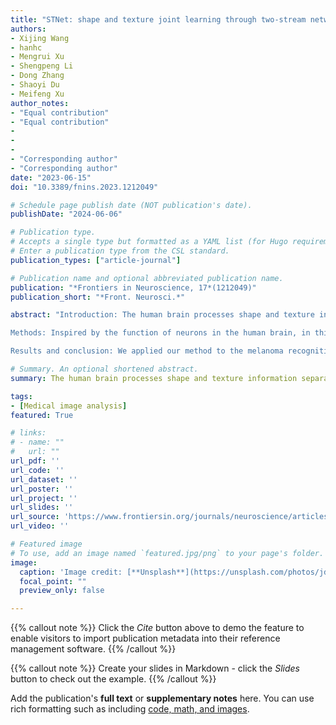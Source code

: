 ```yaml
---
title: "STNet: shape and texture joint learning through two-stream network for knowledge-guided image recognition"
authors:
- Xijing Wang
- hanhc
- Mengrui Xu
- Shengpeng Li
- Dong Zhang
- Shaoyi Du
- Meifeng Xu
author_notes:
- "Equal contribution"
- "Equal contribution"
- 
- 
- 
- "Corresponding author"
- "Corresponding author"
date: "2023-06-15"
doi: "10.3389/fnins.2023.1212049"

# Schedule page publish date (NOT publication's date).
publishDate: "2024-06-06"

# Publication type.
# Accepts a single type but formatted as a YAML list (for Hugo requirements).
# Enter a publication type from the CSL standard.
publication_types: ["article-journal"]

# Publication name and optional abbreviated publication name.
publication: "*Frontiers in Neuroscience, 17*(1212049)"
publication_short: "*Front. Neurosci.*"

abstract: "Introduction: The human brain processes shape and texture information separately through different neurons in the visual system. In intelligent computer-aided imaging diagnosis, pre-trained feature extractors are commonly used in various medical image recognition methods, common pre-training datasets such as ImageNet tend to improve the texture representation of the model but make it ignore many shape features. Weak shape feature representation is disadvantageous for some tasks that focus on shape features in medical image analysis.

Methods: Inspired by the function of neurons in the human brain, in this paper, we proposed a shape-and-texture-biased two-stream network to enhance the shape feature representation in knowledge-guided medical image analysis. First, the two-stream network shape-biased stream and a texture-biased stream are constructed through classification and segmentation multi-task joint learning. Second, we propose pyramid-grouped convolution to enhance the texture feature representation and introduce deformable convolution to enhance the shape feature extraction. Third, we used a channel-attention-based feature selection module in shape and texture feature fusion to focus on the key features and eliminate information redundancy caused by feature fusion. Finally, aiming at the problem of model optimization difficulty caused by the imbalance in the number of benign and malignant samples in medical images, an asymmetric loss function was introduced to improve the robustness of the model.

Results and conclusion: We applied our method to the melanoma recognition task on ISIC-2019 and XJTU-MM datasets, which focus on both the texture and shape of the lesions. The experimental results on dermoscopic image recognition and pathological image recognition datasets show the proposed method outperforms the compared algorithms and prove the effectiveness of our method."

# Summary. An optional shortened abstract.
summary: The human brain processes shape and texture information separately through different neurons in the visual system. Inspired by that, we proposed a shape-and-texture-biased two-stream network to enhance the shape feature representation in knowledge-guided medical image analysis.

tags:
- [Medical image analysis]
featured: True

# links:
# - name: ""
#   url: ""
url_pdf: ''
url_code: ''
url_dataset: ''
url_poster: ''
url_project: ''
url_slides: ''
url_source: 'https://www.frontiersin.org/journals/neuroscience/articles/10.3389/fnins.2023.1212049/full'
url_video: ''

# Featured image
# To use, add an image named `featured.jpg/png` to your page's folder. 
image:
  caption: 'Image credit: [**Unsplash**](https://unsplash.com/photos/jdD8gXaTZsc)'
  focal_point: ""
  preview_only: false

---
```




{{% callout note %}}
Click the *Cite* button above to demo the feature to enable visitors to import publication metadata into their reference management software.
{{% /callout %}}

{{% callout note %}}
Create your slides in Markdown - click the *Slides* button to check out the example.
{{% /callout %}}

Add the publication's **full text** or **supplementary notes** here. You can use rich formatting such as including [code, math, and images](https://docs.hugoblox.com/content/writing-markdown-latex/).
